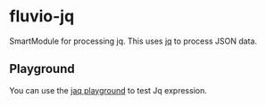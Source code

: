 # fluvio-jq

SmartModule for processing jq.  This uses [jq](https://github.com/01mf02/jaq/tree/main/) to process JSON data.

## Playground

You can use the [jaq playground](https://gedenkt.at/jaq/) to test Jq expression.